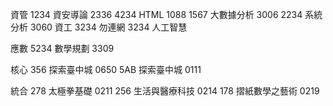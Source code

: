 資管
1234 資安導論 2336
4234 HTML 1088 
1567 大數據分析 3006
2234 系統分析 3060
資工
3234 勿連網 
3234 人工智慧

應數
5234 數學規劃 3309

核心
356 探索臺中城 0650
5AB 探索臺中城 0111


統合 
278 太極拳基礎 0211
256 生活與醫療科技 0214
178 摺紙數學之藝術 0219